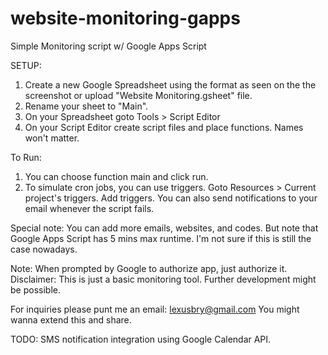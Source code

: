 website-monitoring-gapps
========================

Simple Monitoring script w/ Google Apps Script


SETUP:

1. Create a new Google Spreadsheet using the format as seen on the the screenshot or upload "Website Monitoring.gsheet" file.
2. Rename your sheet to "Main".
3. On your Spreadsheet goto Tools > Script Editor
4. On your Script Editor create script files and place functions. Names won't matter.

To Run:

1. You can choose function main and click run.
2. To simulate cron jobs, you can use triggers. Goto Resources > Current project's triggers.
   Add triggers. You can also send notifications to your email whenever the script fails.

Special note: You can add more emails, websites, and codes. But note that Google Apps Script has 5 mins max runtime. I'm not sure if this is still the case nowadays.

Note: When prompted by Google to authorize app, just authorize it.
Disclaimer: This is just a basic monitoring tool. Further development might be possible.

For inquiries please punt me an email: lexusbry@gmail.com
You might wanna extend this and share.

TODO: SMS notification integration using Google Calendar API.
